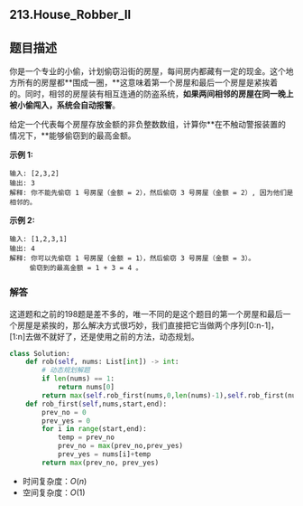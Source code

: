 ## 213.House_Robber_II

## 题目描述

你是一个专业的小偷，计划偷窃沿街的房屋，每间房内都藏有一定的现金。这个地方所有的房屋都**围成一圈，**这意味着第一个房屋和最后一个房屋是紧挨着的。同时，相邻的房屋装有相互连通的防盗系统，**如果两间相邻的房屋在同一晚上被小偷闯入，系统会自动报警**。

给定一个代表每个房屋存放金额的非负整数数组，计算你**在不触动警报装置的情况下，**能够偷窃到的最高金额。

**示例 1:**

```
输入: [2,3,2]
输出: 3
解释: 你不能先偷窃 1 号房屋（金额 = 2），然后偷窃 3 号房屋（金额 = 2）, 因为他们是相邻的。
```

**示例 2:**

```
输入: [1,2,3,1]
输出: 4
解释: 你可以先偷窃 1 号房屋（金额 = 1），然后偷窃 3 号房屋（金额 = 3）。
     偷窃到的最高金额 = 1 + 3 = 4 。
```

### 解答

​	这道题和之前的198题是差不多的，唯一不同的是这个题目的第一个房屋和最后一个房屋是紧挨的，那么解决方式很巧妙，我们直接把它当做两个序列[0:n-1]，[1:n]去做不就好了，还是使用之前的方法，动态规划。

```python
class Solution:
    def rob(self, nums: List[int]) -> int:
        # 动态规划解题
        if len(nums) == 1:
            return nums[0]
        return max(self.rob_first(nums,0,len(nums)-1),self.rob_first(nums,1,len(nums)))
    def rob_first(self,nums,start,end):
        prev_no = 0
        prev_yes = 0
        for i in range(start,end):
            temp = prev_no
            prev_no = max(prev_no,prev_yes)
            prev_yes = nums[i]+temp
        return max(prev_no, prev_yes)
```

- 时间复杂度：$O(n)$
- 空间复杂度：$O(1)$ 

